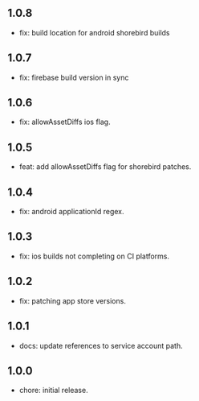 ## 1.0.8

* fix: build location for android shorebird builds

## 1.0.7

* fix: firebase build version in sync

## 1.0.6

* fix: allowAssetDiffs ios flag.

## 1.0.5

* feat: add allowAssetDiffs flag for shorebird patches.

## 1.0.4

* fix: android applicationId regex.

## 1.0.3

* fix: ios builds not completing on CI platforms.

## 1.0.2

* fix: patching app store versions.

## 1.0.1

* docs: update references to service account path.

## 1.0.0

* chore: initial release.
